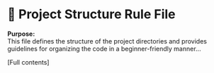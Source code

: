 # 📁 Project Structure Rule File

**Purpose:**  
This file defines the structure of the project directories and provides guidelines for organizing the code in a beginner-friendly manner...

[Full contents]
